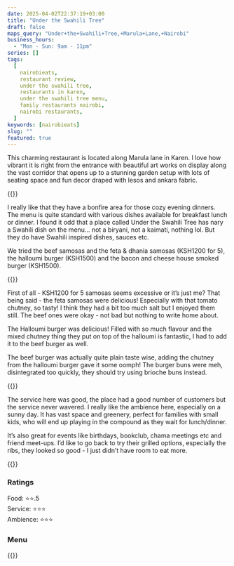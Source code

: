 ```yaml
---
date: 2025-04-02T22:37:19+03:00
title: "Under the Swahili Tree"
draft: false
maps_query: "Under+the+Swahili+Tree,+Marula+Lane,+Nairobi"
business_hours:
  - "Mon - Sun: 9am - 11pm"
series: []
tags:
  [
    nairobieats,
    restaurant review,
    under the swahili tree,
    restaurants in karen,
    under the swahili tree menu,
    family restaurants nairobi,
    nairobi restaurants,
  ]
keywords: [nairobieats]
slug: ""
featured: true
---
```


This charming restaurant is located along Marula lane in Karen. I love how vibrant it is right from the entrance with beautiful art works on display along the vast corridor that opens up to a stunning garden setup with lots of seating space and fun decor draped with lesos and ankara fabric.

{{<image-gallery key="under-the-swahili-tree" titles="swahili-tree-01 swahili-tree-03 swahili-tree-04 swahili-tree-06">}}

I really like that they have a bonfire area for those cozy evening dinners. The menu is quite standard with various dishes available for breakfast lunch or dinner. I found it odd that a place called Under the Swahili Tree has nary a Swahili dish on the menu… not a biryani, not a kaimati, nothing lol. But they do have Swahili inspired dishes, sauces etc.

We tried the beef samosas and the feta & dhania samosas (KSH1200 for 5), the halloumi burger (KSH1500) and the bacon and cheese house smoked burger (KSH1500).

{{<image-gallery key="under-the-swahili-tree" titles="swahili-tree-10 swahili-tree-11 swahili-tree-13">}}

First of all - KSH1200 for 5 samosas seems excessive or it’s just me? That being said - the feta samosas were delicious! Especially with that tomato chutney, so tasty! I think they had a bit too much salt but I enjoyed them still. The beef ones were okay - not bad but nothing to write home about.

The Halloumi burger was delicious! Filled with so much flavour and the mixed chutney thing they put on top of the halloumi is fantastic, I had to add it to the beef burger as well.

The beef burger was actually quite plain taste wise, adding the chutney from the halloumi burger gave it some oomph! The burger buns were meh, disintegrated too quickly, they should try using brioche buns instead.

{{<image-gallery key="under-the-swahili-tree" titles="swahili-tree-12 swahili-tree-14 swahili-tree-15">}}

The service here was good, the place had a good number of customers but the service never wavered. I really like the ambience here, especially on a sunny day. It has vast space and greenery, perfect for families with small kids, who will end up playing in the compound as they wait for lunch/dinner.

It’s also great for events like birthdays, bookclub, chama meetings etc and friend meet-ups. I’d like to go back to try their grilled options, especially the ribs, they looked so good - I just didn’t have room to eat more.

{{<image-gallery key="under-the-swahili-tree" titles="swahili-tree-02 swahili-tree-07 swahili-tree-08 swahili-tree-09">}}

### Ratings

Food: ⭐️⭐️.5<br>
Service: ⭐️️⭐️⭐️<br>
Ambience: ⭐⭐️⭐️<br>

### Menu

{{<remote-image-gallery key="under-the-swahili-tree-menu">}}

